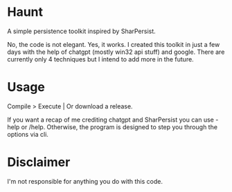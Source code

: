 # Haunt
A simple persistence toolkit inspired by SharPersist.

No, the code is not elegant. Yes, it works. I created this toolkit in just a few days with the help of chatgpt (mostly win32 api stuff) and google.
There are currently only 4 techniques but I intend to add more in the future.

# Usage
Compile > Execute | Or download a release.

If you want a recap of me crediting chatgpt and SharPersist you can use -help or /help. Otherwise, the program is designed to step you through the options via cli.

# Disclaimer
I'm not responsible for anything you do with this code.
